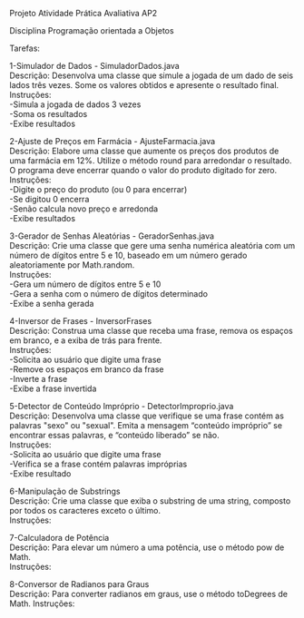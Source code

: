 Projeto Atividade Prática Avaliativa AP2

Disciplina Programação orientada a Objetos

Tarefas:

1-Simulador de Dados - SimuladorDados.java  
Descrição: Desenvolva uma classe que simule a jogada de um dado de seis lados três vezes. Some os valores obtidos e apresente o resultado final.  
Instruções:  
-Simula a jogada de dados 3 vezes  
-Soma os resultados  
-Exibe resultados  

2-Ajuste de Preços em Farmácia - AjusteFarmacia.java  
Descrição: Elabore uma classe que aumente os preços dos produtos de uma farmácia em 12%. Utilize o método round para arredondar o resultado. O programa deve encerrar quando o valor do produto digitado for zero.  
Instruções:  
-Digite o preço do produto (ou 0 para encerrar)  
-Se digitou 0 encerra  
-Senão calcula novo preço e arredonda  
-Exibe resultados  

3-Gerador de Senhas Aleatórias - GeradorSenhas.java   
Descrição: Crie uma classe que gere uma senha numérica aleatória com um número de dígitos entre 5 e 10, baseado em um número gerado aleatoriamente por Math.random.  
Instruções:  
-Gera um número de dígitos entre 5 e 10  
-Gera a senha com o número de dígitos determinado  
-Exibe a senha gerada  

4-Inversor de Frases - InversorFrases  
Descrição: Construa uma classe que receba uma frase, remova os espaços em branco, e a exiba de trás para frente.  
Instruções:  
-Solicita ao usuário que digite uma frase  
-Remove os espaços em branco da frase  
-Inverte a frase  
-Exibe a frase invertida  

5-Detector de Conteúdo Impróprio - DetectorImproprio.java  
Descrição: Desenvolva uma classe que verifique se uma frase contém as palavras "sexo" ou "sexual". Emita a mensagem “conteúdo impróprio” se encontrar essas palavras, e “conteúdo liberado” se não.  
Instruções:  
-Solicita ao usuário que digite uma frase  
-Verifica se a frase contém palavras impróprias  
-Exibe resultado  

6-Manipulação de Substrings  
Descrição: Crie uma classe que exiba o substring de uma string, composto por todos os caracteres exceto o último.  
Instruções:  

7-Calculadora de Potência  
Descrição: Para elevar um número a uma potência, use o método pow de Math.  
Instruções:  

8-Conversor de Radianos para Graus  
Descrição: Para converter radianos em graus, use o método toDegrees de Math.
Instruções:  